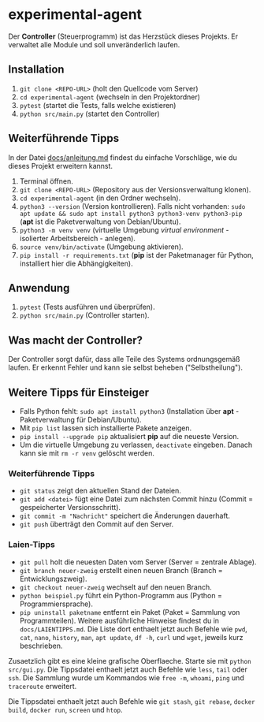 # experimental-agent

Der **Controller** (Steuerprogramm) ist das Herzstück dieses Projekts. Er verwaltet alle Module und soll unveränderlich laufen.

## Installation

1. `git clone <REPO-URL>` (holt den Quellcode vom Server)
2. `cd experimental-agent` (wechseln in den Projektordner)
3. `pytest` (startet die Tests, falls welche existieren)
4. `python src/main.py` (startet den Controller)

## Weiterführende Tipps

In der Datei [docs/anleitung.md](docs/anleitung.md) findest du einfache Vorschläge, wie
du dieses Projekt erweitern kannst.

1. Terminal öffnen.
2. `git clone <REPO-URL>` (Repository aus der Versionsverwaltung klonen).
3. `cd experimental-agent` (in den Ordner wechseln).
4. `python3 --version` (Version kontrollieren). Falls nicht vorhanden: `sudo apt update && sudo apt install python3 python3-venv python3-pip` (**apt** ist die Paketverwaltung von Debian/Ubuntu).
5. `python3 -m venv venv` (virtuelle Umgebung *virtual environment* - isolierter Arbeitsbereich - anlegen).
6. `source venv/bin/activate` (Umgebung aktivieren).
7. `pip install -r requirements.txt` (**pip** ist der Paketmanager für Python, installiert hier die Abhängigkeiten).

## Anwendung

1. `pytest` (Tests ausführen und überprüfen).
2. `python src/main.py` (Controller starten).

## Was macht der Controller?

Der Controller sorgt dafür, dass alle Teile des Systems ordnungsgemäß laufen. Er erkennt Fehler und kann sie selbst beheben ("Selbstheilung").

## Weitere Tipps für Einsteiger

* Falls Python fehlt: `sudo apt install python3` (Installation über **apt** - Paketverwaltung für Debian/Ubuntu).
* Mit `pip list` lassen sich installierte Pakete anzeigen.
* `pip install --upgrade pip` aktualisiert **pip** auf die neueste Version.
* Um die virtuelle Umgebung zu verlassen, `deactivate` eingeben. Danach kann sie mit `rm -r venv` gelöscht werden.

### Weiterführende Tipps

* `git status` zeigt den aktuellen Stand der Dateien.
* `git add <datei>` fügt eine Datei zum nächsten Commit hinzu (Commit = gespeicherter Versionsschritt).
* `git commit -m "Nachricht"` speichert die Änderungen dauerhaft.
* `git push` überträgt den Commit auf den Server.

### Laien-Tipps

* `git pull` holt die neuesten Daten vom Server (Server = zentrale Ablage).
* `git branch neuer-zweig` erstellt einen neuen Branch (Branch = Entwicklungszweig).
* `git checkout neuer-zweig` wechselt auf den neuen Branch.
* `python beispiel.py` führt ein Python-Programm aus (Python = Programmiersprache).
* `pip uninstall paketname` entfernt ein Paket (Paket = Sammlung von Programmteilen).
Weitere ausführliche Hinweise findest du in `docs/LAIENTIPPS.md`.
Die Liste dort enthaelt jetzt auch Befehle wie `pwd`, `cat`, `nano`, `history`, `man`, `apt update`, `df -h`, `curl` und `wget`, jeweils kurz beschrieben.

Zusaetzlich gibt es eine kleine grafische Oberflaeche. Starte sie mit `python src/gui.py`.
Die Tippsdatei enthaelt jetzt auch Befehle wie `less`, `tail` oder `ssh`.
Die Sammlung wurde um Kommandos wie `free -m`, `whoami`, `ping` und `traceroute` erweitert.

Die Tippsdatei enthaelt jetzt auch Befehle wie `git stash`, `git rebase`, `docker build`, `docker run`, `screen` und `htop`.
